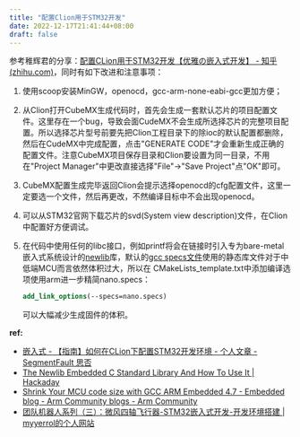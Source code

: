 ```yaml
---
title: "配置Clion用于STM32开发"
date: 2022-12-17T21:41:44+08:00
draft: false
---
```


参考稚辉君的分享：[配置CLion用于STM32开发【优雅の嵌入式开发】 - 知乎 (zhihu.com)](https://zhuanlan.zhihu.com/p/145801160)，同时有如下改进和注意事项：

1. 使用scoop安装MinGW，openocd，gcc-arm-none-eabi-gcc更加方便；

2. 从Clion打开CubeMX生成代码时，首先会生成一套默认芯片的项目配置文件。这里存在一个bug，导致会面CudeMX不会生成所选择芯片的完整项目配置。所以选择芯片型号前要先把Clion工程目录下的除ioc的默认配置都删除，然后在CudeMX中完成配置，点击"GENERATE CODE"才会重新生成正确的配置文件。注意CubeMX项目保存目录和Clion要设置为同一目录，不用在"Project Manager"中更改直接选择"File"->"Save Project"点"OK"即可。

3. CubeMX配置生成完毕返回Clion会提示选择openocd的cfg配置文件，这里一定要选一个文件，然后再更改，不然编译目标中不会出现openocd。

4. 可以从STM32官网下载芯片的svd(System view description)文件，在Clion中配置好方便调试。

5. 在代码中使用任何的libc接口，例如printf将会在链接时引入专为bare-metal嵌入式系统设计的[newlib](https://sourceware.org/newlib/libc.html)库，默认的[gcc specs文件](https://gcc.gnu.org/onlinedocs/gcc/Spec-Files.html)使用的静态库文件对于中低端MCU而言依然体积过大，所以在 CMakeLists_template.txt中添加编译选项使用arm进一步精简nano.specs：
   ```cmake
   add_link_options(--specs=nano.specs)
   ```

   可以大幅减少生成固件的体积。

   

**ref:**

- [嵌入式 - 【指南】如何在CLion下配置STM32开发环境 - 个人文章 - SegmentFault 思否](https://segmentfault.com/a/1190000022798805)
- [The Newlib Embedded C Standard Library And How To Use It | Hackaday](https://hackaday.com/2021/07/19/the-newlib-embedded-c-standard-library-and-how-to-use-it/)
- [Shrink Your MCU code size with GCC ARM Embedded 4.7 - Embedded blog - Arm Community blogs - Arm Community](https://community.arm.com/arm-community-blogs/b/embedded-blog/posts/shrink-your-mcu-code-size-with-gcc-arm-embedded-4-7)
- [团队机器人系列（三）：微风四轴飞行器-STM32嵌入式开发-开发环境搭建 | myyerrol的个人网站](https://myyerrol.xyz/zh-cn/2017/11/07/team_robots_3_breeze_quadcopter_stm32_development/)
